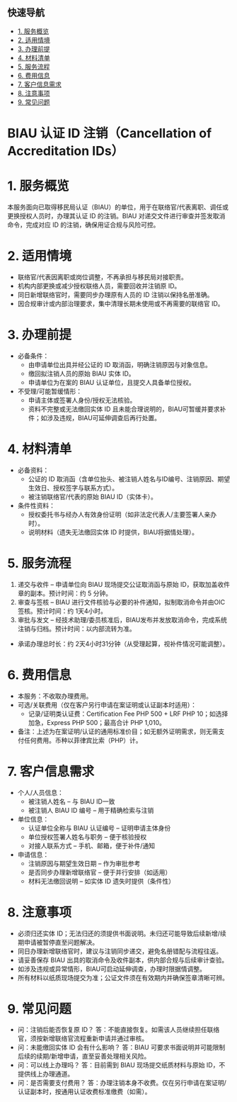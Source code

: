 ## 快速导航
- [1. 服务概览](#1-服务概览)
- [2. 适用情境](#2-适用情境)
- [3. 办理前提](#3-办理前提)
- [4. 材料清单](#4-材料清单)
- [5. 服务流程](#5-服务流程)
- [6. 费用信息](#6-费用信息)
- [7. 客户信息需求](#7-客户信息需求)
- [8. 注意事项](#8-注意事项)
- [9. 常见问题](#9-常见问题)

# BIAU 认证 ID 注销（Cancellation of Accreditation IDs）

# 1. 服务概览
本服务面向已取得移民局认证（BIAU）的单位，用于在联络官/代表离职、调任或更换授权人员时，办理其认证 ID 的注销。BIAU 对递交文件进行审查并签发取消命令，完成对应 ID 的注销，确保用证合规与风险可控。

# 2. 适用情境
- 联络官/代表因离职或岗位调整，不再承担与移民局对接职责。
- 机构内部更换或减少授权联络人员，需要回收并注销原 ID。
- 同日新增联络官时，需要同步办理原有人员的 ID 注销以保持名册准确。
- 因合规审计或内部治理要求，集中清理长期未使用或不再需要的联络官 ID。

# 3. 办理前提
- 必备条件：
  - 由申请单位出具并经公证的 ID 取消函，明确注销原因与对象信息。
  - 缴回拟注销人员的原始 BIAU 实体 ID。
  - 申请单位为在案的 BIAU 认证单位，且提交人具备单位授权。
- 不受理/可能暂缓情形：
  - 申请主体或签署人身份/授权无法核验。
  - 资料不完整或无法缴回实体 ID 且未能合理说明的，BIAU可暂缓并要求补件；如涉及违规，BIAU可延伸调查后再行处置。

# 4. 材料清单
- 必备资料：
  - 公证的 ID 取消函（含单位抬头、被注销人姓名与ID编号、注销原因、期望生效日、授权签字与联系方式）。
  - 被注销联络官/代表的原始 BIAU ID（实体卡）。
- 条件性资料：
  - 授权委托书与经办人有效身份证明（如非法定代表人/主要签署人亲办时）。
  - 说明材料（遗失无法缴回实体 ID 时提供，BIAU将据情处理）。

# 5. 服务流程
1. 递交与收件 – 申请单位向 BIAU 现场提交公证取消函与原始 ID，获取加盖收件章的副本。预计时间：约 5 分钟。
2. 审查与签核 – BIAU 进行文件核验与必要的补件通知，拟制取消命令并由OIC签核。预计时间：约 1天4小时。
3. 审批与发文 – 经技术助理/委员核准后，BIAU发布并发放取消命令，完成系统注销与归档。预计时间：以内部流转为准。
- 承诺办理总时长：约 2天4小时31分钟（从受理起算，视补件情况可能调整）。

# 6. 费用信息
- 本服务：不收取办理费用。
- 可选/关联费用（仅在客户另行申请在案证明或认证副本时适用）：
  - 记录/证明类认证费：Certification Fee PHP 500 + LRF PHP 10；如选择加急，Express PHP 500；最高合计 PHP 1,010。
- 备注：上述为在案证明/认证的通用标准价目；如无额外证明需求，则无需支付任何费用。币种以菲律宾比索（PHP）计。

# 7. 客户信息需求
- 个人/人员信息：
  - 被注销人姓名 – 与 BIAU ID一致
  - 被注销人 BIAU ID 编号 – 用于精确检索与注销
- 单位信息：
  - 认证单位全称与 BIAU 认证编号 – 证明申请主体身份
  - 单位授权签署人姓名与职务 – 便于核验授权
  - 对接人联系方式 – 手机、邮箱，便于补件/通知
- 申请信息：
  - 注销原因与期望生效日期 – 作为审批参考
  - 是否同步办理新增联络官 – 便于并行安排（如适用）
  - 材料无法缴回说明 – 如实体 ID 遗失时提供（条件性）

# 8. 注意事项
- 必须归还实体 ID；无法归还的须提供书面说明。未归还可能导致后续新增/续期申请被暂停直至问题解决。
- 同日办理新增联络官时，建议与注销同步递交，避免名册错配与流程往返。
- 请妥善保存 BIAU 出具的取消命令及收件副本，供内部合规与后续审计查验。
- 如涉及违规或异常情形，BIAU可启动延伸调查，办理时限据情调整。
- 所有材料以纸质现场提交为准；公证文件须在有效期内并确保签章清晰可辨。

# 9. 常见问题
- 问：注销后能否恢复原 ID？
  答：不能直接恢复。如需该人员继续担任联络官，须按新增联络官流程重新申请并通过审核。
- 问：未能缴回实体 ID 会有什么影响？
  答：BIAU 可要求书面说明并可能限制后续的续期/新增申请，直至妥善处理相关风险。
- 问：可以线上办理吗？
  答：目前需到 BIAU 现场提交纸质材料与原始 ID，不提供线上办理通道。
- 问：是否需要支付费用？
  答：办理注销本身不收费。仅在另行申请在案证明/认证副本时，按通用认证收费标准缴费（如需）。